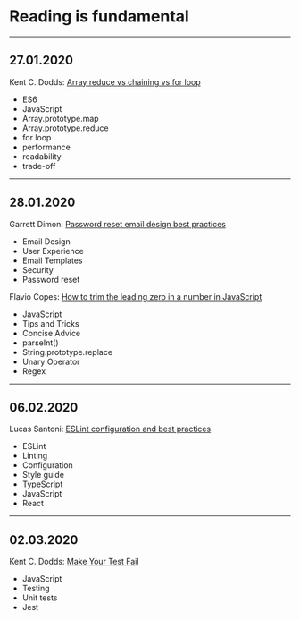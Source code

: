 # Reading is fundamental

---

## 27.01.2020

Kent C. Dodds: [Array reduce vs chaining vs for loop](https://kentcdodds.com/blog/array-reduce-vs-chaining-vs-for-loop)

- ES6
- JavaScript
- Array.prototype.map
- Array.prototype.reduce
- for loop
- performance
- readability
- trade-off

---

## 28.01.2020

Garrett Dimon: [Password reset email design best practices](https://postmarkapp.com/guides/password-reset-email-best-practices)

- Email Design
- User Experience
- Email Templates
- Security
- Password reset

Flavio Copes: [How to trim the leading zero in a number in JavaScript](https://flaviocopes.com/how-to-trim-leading-zero-number/)

- JavaScript
- Tips and Tricks
- Concise Advice
- parseInt()
- String.prototype.replace
- Unary Operator
- Regex

---

## 06.02.2020

Lucas Santoni: [ESLint configuration and best practices](https://blog.geographer.fr/eslint-guide)

- ESLint
- Linting
- Configuration
- Style guide
- TypeScript
- JavaScript
- React

---

## 02.03.2020

Kent C. Dodds: [Make Your Test Fail](https://kentcdodds.com/blog/make-your-test-fail)

- JavaScript
- Testing
- Unit tests
- Jest

